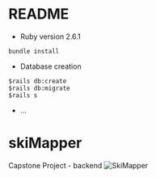 # README


* Ruby version 2.6.1
```
bundle install
```

* Database creation
```
$rails db:create 
$rails db:migrate 
$rails s
```


* ...
# skiMapper
Capstone Project - backend 
![SkiMapper](https://github.com/diautzi/SkiMapperFront/blob/master/Screen%20Shot%202020-04-03%20at%201.41.50%20PM.png)
